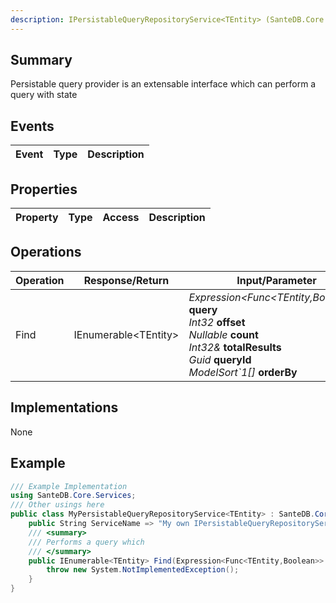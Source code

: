 ```yaml
---
description: IPersistableQueryRepositoryService<TEntity> (SanteDB.Core.Api)
---
```


## Summary
Persistable query provider is an extensable interface which can perform a query with state

## Events

|Event|Type|Description|
|-|-|-|

## Properties

|Property|Type|Access|Description|
|-|-|-|-|

## Operations

|Operation|Response/Return|Input/Parameter|Description|
|-|-|-|-|
|Find|IEnumerable&lt;TEntity>|*Expression<Func<TEntity,Boolean>>* **query**<br/>*Int32* **offset**<br/>*Nullable<Int32>* **count**<br/>*Int32&* **totalResults**<br/>*Guid* **queryId**<br/>*ModelSort`1[]* **orderBy**|Performs a query which|

## Implementations

None

## Example
```csharp
/// Example Implementation
using SanteDB.Core.Services;
/// Other usings here
public class MyPersistableQueryRepositoryService<TEntity> : SanteDB.Core.Services.IPersistableQueryRepositoryService<TEntity> { 
	public String ServiceName => "My own IPersistableQueryRepositoryService`1 service";
	/// <summary>
	/// Performs a query which
	/// </summary>
	public IEnumerable<TEntity> Find(Expression<Func<TEntity,Boolean>> query,Int32 offset,Nullable<Int32> count,Int32& totalResults,Guid queryId,ModelSort`1[] orderBy){
		throw new System.NotImplementedException();
	}
}
```

